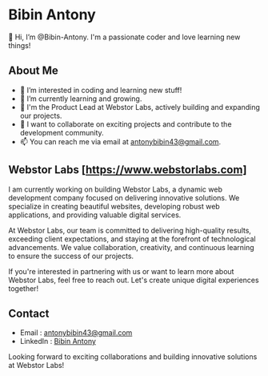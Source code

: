 # Bibin Antony

👋 Hi, I’m @Bibin-Antony. I'm a passionate coder and love learning new things!

## About Me

- 👀 I’m interested in coding and learning new stuff!
- 🌱 I’m currently learning and growing.
- 💼 I'm the Product Lead at Webstor Labs, actively building and expanding our projects.
- 💞️ I want to collaborate on exciting projects and contribute to the development community.
- 📫 You can reach me via email at antonybibin43@gmail.com.

## Webstor Labs [https://www.webstorlabs.com]

I am currently working on building Webstor Labs, a dynamic web development company focused on delivering innovative solutions. We specialize in creating beautiful websites, developing robust web applications, and providing valuable digital services.

At Webstor Labs, our team is committed to delivering high-quality results, exceeding client expectations, and staying at the forefront of technological advancements. We value collaboration, creativity, and continuous learning to ensure the success of our projects.

If you're interested in partnering with us or want to learn more about Webstor Labs, feel free to reach out. Let's create unique digital experiences together!

## Contact

- Email : antonybibin43@gmail.com
- LinkedIn : [Bibin Antony](https://www.linkedin.com/in/bibin-antony)

Looking forward to exciting collaborations and building innovative solutions at Webstor Labs!
